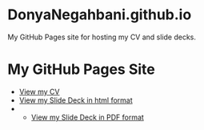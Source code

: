 # DonyaNegahbani.github.io
My GitHub Pages site for hosting my CV and slide decks.

# My GitHub Pages Site

- [View my CV](CV.pdf)
- [View my Slide Deck in html format](personal_ino.html)
- - [View my Slide Deck in PDF format](personal_ino.pdf)

